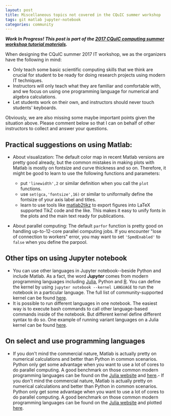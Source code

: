 ```yaml
---
layout: post
title: Miscellaneous topics not covered in the CQuIC summer workshop
tags: git matlab jupyter-notebook
categories: community
---
```

***Work In Progress! This post is part of the [2017 CQuIC computing summer workshop tutorial materials](https://cquic.github.io/summer17-computing-workshop/).***

When designing the CQuIC summer 2017 IT workshop, we as the organizers have the following in mind:

- Only teach some basic scientific computing skills that we think are crucial for student to be ready for doing research projects using modern IT techniques.
- Instructors will only teach what they are familiar and comfortable with, and we focus on using one programming language for numerical and algebra calculations.
- Let students work on their own, and instructors should never touch students' keyboards.

Obviously, we are also missing some maybe important points given the situation above. Please comment below so that I can on behalf of other instructors to collect and answer your questions.

## Practical suggestions on using Matlab:

- About visualization:
  The default color map in recent Matlab versions are pretty good already, but the common mistakes in making plots with Matlab is mostly on fontsize and curve thickness and so on. Therefore, it might be good to learn to use the following functions and parameters:
  - put `'linewidth',2` or similar definition when you call the `plot` functions.
  - use `set(gca,'fontsize',16)` or similar to uniformally define the fontsize of your axis label and titles.
  - learn to use tools like [matlab2tikz](https://github.com/matlab2tikz/matlab2tikz) to export figures into LaTeX supported TikZ code and the like. This makes it easy to unify fonts in the plots and the main text ready for publications.

- About parallel computing:
  The default `parfor` function is pretty good on handling up-to-12-core parallel computing jobs. If you encounter "lose of connection to workers" error, you may want to set `'SpmdEnabled'` to `false` when you define the parpool.


## Other tips on using Jupyter notebook

- You can use other languages in Jupyter notebook--beside Python and include Matlab. As a fact, the word ***Jupyter*** comes from modern programming languages including [Julia](https://julialang.org), Python and [R](https://www.r-project.org). You can define the kernel by using `jupyter notebook --kernel LANGUAGE` to run the notebook in a particular language. The full list of community-supported kernel can be found [here](https://github.com/jupyter/jupyter/wiki/Jupyter-kernels).
- It is possible to run different languages in one notebook. The easiest way is to execute bash commands to call other language-based commands inside of the notebook. But different kernel define different syntax to do so. One example of running variant languages on a Julia kernel can be found [here](https://github.com/i2000s/simnanophotonics/blob/master/sqwg.ipynb).

## On select and use programming languages

- If you don't mind the commercial nature, Matlab is actually pretty on numerical calculations and better than Python in common scenarios. Python only get some advantage when you want to use a lot of cores to do parallel computing. A good benchmark on those common modern programming languages can be found on the [Julia website](https://julialang.org/) and [here]().- If you don't mind the commercial nature, Matlab is actually pretty on numerical calculations and better than Python in common scenarios. Python only get some advantage when you want to use a lot of cores to do parallel computing. A good benchmark on those common modern programming languages can be found on the [Julia website](https://julialang.org/) and plotted [here](https://julialang.org/benchmarks/).
